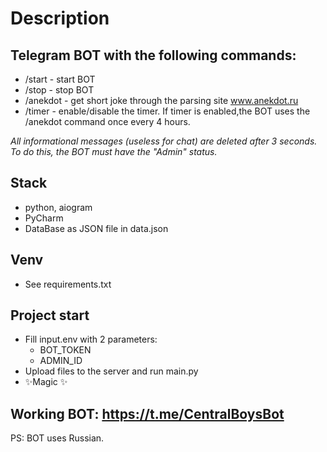 # Description
## Telegram BOT with the following commands:
- /start - start BOT
- /stop - stop BOT
- /anekdot - get short joke through the parsing site www.anekdot.ru
- /timer - enable/disable the timer. If timer is enabled,the BOT uses the /anekdot command once every 4 hours.

_All informational messages (useless for chat) are deleted after 3 seconds. To do this, the BOT must have the "Admin" status._

## Stack
- python, aiogram
- PyCharm
- DataBase as JSON file in data.json

## Venv
- See requirements.txt

## Project start
- Fill input.env with 2 parameters:
    - BOT_TOKEN
    - ADMIN_ID
- Upload files to the server and run main.py
- ✨Magic ✨

## Working BOT: https://t.me/CentralBoysBot

PS: BOT uses Russian.